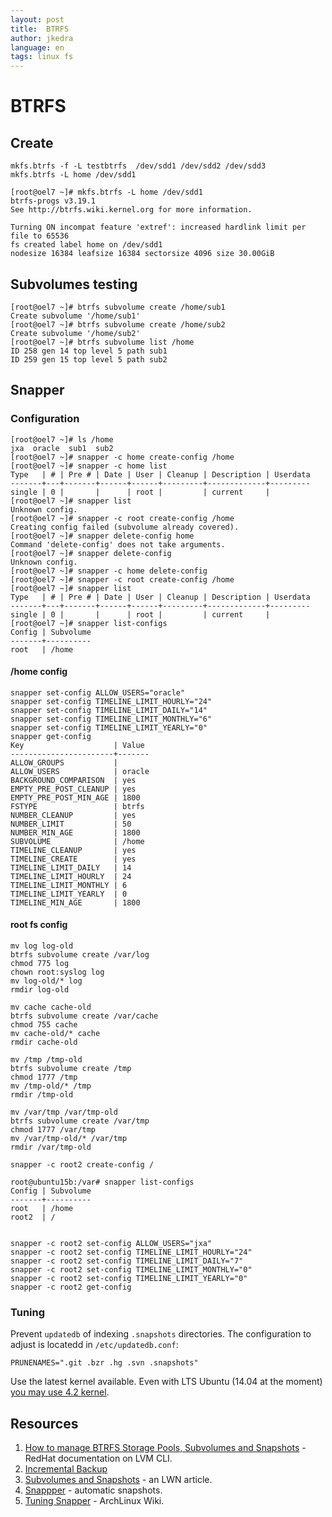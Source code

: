 ```yaml
---
layout: post
title:  BTRFS
author: jkedra
language: en
tags: linux fs
---
```


# BTRFS

## Create

    mkfs.btrfs -f -L testbtrfs  /dev/sdd1 /dev/sdd2 /dev/sdd3
    mkfs.btrfs -L home /dev/sdd1

    [root@oel7 ~]# mkfs.btrfs -L home /dev/sdd1
    btrfs-progs v3.19.1
    See http://btrfs.wiki.kernel.org for more information.

    Turning ON incompat feature 'extref': increased hardlink limit per file to 65536
    fs created label home on /dev/sdd1
	nodesize 16384 leafsize 16384 sectorsize 4096 size 30.00GiB

## Subvolumes testing

    [root@oel7 ~]# btrfs subvolume create /home/sub1
    Create subvolume '/home/sub1'
    [root@oel7 ~]# btrfs subvolume create /home/sub2
    Create subvolume '/home/sub2'
    [root@oel7 ~]# btrfs subvolume list /home
    ID 258 gen 14 top level 5 path sub1
    ID 259 gen 15 top level 5 path sub2

## Snapper

### Configuration

    [root@oel7 ~]# ls /home
    jxa  oracle  sub1  sub2
    [root@oel7 ~]# snapper -c home create-config /home
    [root@oel7 ~]# snapper -c home list
    Type   | # | Pre # | Date | User | Cleanup | Description | Userdata
    -------+---+-------+------+------+---------+-------------+---------
    single | 0 |       |      | root |         | current     |         
    [root@oel7 ~]# snapper list
    Unknown config.
    [root@oel7 ~]# snapper -c root create-config /home
    Creating config failed (subvolume already covered).
    [root@oel7 ~]# snapper delete-config home
    Command 'delete-config' does not take arguments.
    [root@oel7 ~]# snapper delete-config 
    Unknown config.
    [root@oel7 ~]# snapper -c home delete-config 
    [root@oel7 ~]# snapper -c root create-config /home
    [root@oel7 ~]# snapper list
    Type   | # | Pre # | Date | User | Cleanup | Description | Userdata
    -------+---+-------+------+------+---------+-------------+---------
    single | 0 |       |      | root |         | current     |         
    [root@oel7 ~]# snapper list-configs
    Config | Subvolume
    -------+----------
    root   | /home    

#### /home config

    snapper set-config ALLOW_USERS="oracle"
    snapper set-config TIMELINE_LIMIT_HOURLY="24"
    snapper set-config TIMELINE_LIMIT_DAILY="14"
    snapper set-config TIMELINE_LIMIT_MONTHLY="6"
    snapper set-config TIMELINE_LIMIT_YEARLY="0"
    snapper get-config
    Key                    | Value 
    -----------------------+-------
    ALLOW_GROUPS           |       
    ALLOW_USERS            | oracle
    BACKGROUND_COMPARISON  | yes   
    EMPTY_PRE_POST_CLEANUP | yes   
    EMPTY_PRE_POST_MIN_AGE | 1800  
    FSTYPE                 | btrfs 
    NUMBER_CLEANUP         | yes   
    NUMBER_LIMIT           | 50    
    NUMBER_MIN_AGE         | 1800  
    SUBVOLUME              | /home 
    TIMELINE_CLEANUP       | yes   
    TIMELINE_CREATE        | yes   
    TIMELINE_LIMIT_DAILY   | 14    
    TIMELINE_LIMIT_HOURLY  | 24    
    TIMELINE_LIMIT_MONTHLY | 6     
    TIMELINE_LIMIT_YEARLY  | 0     
    TIMELINE_MIN_AGE       | 1800  

#### root fs config

	mv log log-old
	btrfs subvolume create /var/log
	chmod 775 log
	chown root:syslog log
	mv log-old/* log
	rmdir log-old

	mv cache cache-old
	btrfs subvolume create /var/cache
	chmod 755 cache
	mv cache-old/* cache
	rmdir cache-old

	mv /tmp /tmp-old
	btrfs subvolume create /tmp
	chmod 1777 /tmp
	mv /tmp-old/* /tmp
	rmdir /tmp-old

	mv /var/tmp /var/tmp-old
	btrfs subvolume create /var/tmp
	chmod 1777 /var/tmp
	mv /var/tmp-old/* /var/tmp
	rmdir /var/tmp-old
	 
	snapper -c root2 create-config /

    root@ubuntu15b:/var# snapper list-configs
    Config | Subvolume
    -------+----------
    root   | /home    
    root2  | /        


    snapper -c root2 set-config ALLOW_USERS="jxa"
    snapper -c root2 set-config TIMELINE_LIMIT_HOURLY="24"
    snapper -c root2 set-config TIMELINE_LIMIT_DAILY="7"
    snapper -c root2 set-config TIMELINE_LIMIT_MONTHLY="0"
    snapper -c root2 set-config TIMELINE_LIMIT_YEARLY="0"
    snapper -c root2 get-config

### Tuning
Prevent `updatedb` of indexing `.snapshots` directories.
The configuration to adjust is locatedd in `/etc/updatedb.conf`:

	PRUNENAMES=".git .bzr .hg .svn .snapshots"

Use the latest kernel available. Even with LTS Ubuntu (14.04 at the moment)
[you may use 4.2 kernel][ubuntu14kernel].

## Resources

1. [How to manage BTRFS Storage Pools, Subvolumes and Snapshots][course1] - RedHat documentation on LVM CLI.
2. [Incremental Backup][incrm]
3. [Subvolumes and Snapshots][lwn] - an LWN article.
4. [Snappper][snapper] - automatic snapshots.
5. [Tuning Snapper][archlin] - ArchLinux Wiki.

[course1]: http://www.linux.com/learn/tutorials/767332-howto-manage-btrfs-storage-pools-subvolumes-and-snapshots-on-linux-part-1

[incrm]: https://btrfs.wiki.kernel.org/index.php/Incremental_Backup
[lwn]: https://lwn.net/Articles/579009/
[snapper]: http://snapper.io/documentation.html
[archlin]: https://wiki.archlinux.org/index.php/Snapper
[ubuntu14kernel]: http://askubuntu.com/questions/690149/when-will-4-2-0-kernel-be-available-for-14-04-lts



